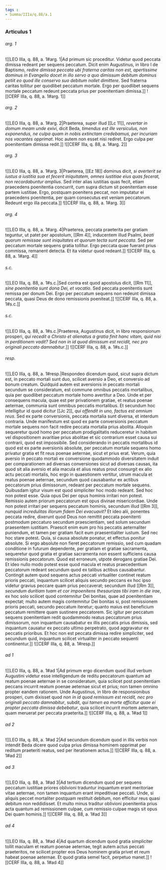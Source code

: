 ```yaml
---
tags : 
- Summa/IIIa/q.88/a.1
---
```


### Articulus 1

###### arg. 1
![[LEO IIIa, q. 88, a. 1#arg. 1|Ad primum sic proceditur. Videtur quod peccata dimissa redeant per sequens peccatum. Dicit enim Augustinus, in libro I de Baptismo, *redire dimissa peccata ubi fraterna caritas non est, apertissime dominus in Evangelio docet in illo servo a quo dimissum debitum dominus petiit eo quod ille conservo suo debitum nollet dimittere*. Sed fraterna caritas tollitur per quodlibet peccatum mortale. Ergo per quodlibet sequens mortale peccatum redeunt peccata prius per poenitentiam dimissa.]]
![[CERF IIIa, q. 88, a. 1#arg. 1]]

###### arg. 2
![[LEO IIIa, q. 88, a. 1#arg. 2|Praeterea, super illud [[Lc 11]], *revertar in domum meam unde exivi*, dicit Beda, *timendus est ille versiculus, non exponendus, ne culpa quam in nobis extinctam credebamus, per incuriam nos vacantes opprimat*. Hoc autem non esset nisi rediret. Ergo culpa per poenitentiam dimissa redit.]]
![[CERF IIIa, q. 88, a. 1#arg. 2]]

###### arg. 3
![[LEO IIIa, q. 88, a. 1#arg. 3|Praeterea, [[Ez 18]] dominus dicit, *si averterit se iustus a iustitia sua et fecerit iniquitatem, omnes iustitiae eius quas fecerat, non recordabuntur amplius*. Sed inter alias iustitias quas fecit, etiam praecedens poenitentia concurrit, cum supra dictum sit poenitentiam esse partem iustitiae. Ergo, postquam poenitens peccat, non imputatur ei praecedens poenitentia, per quam consecutus est veniam peccatorum. Redeunt ergo illa peccata.]]
![[CERF IIIa, q. 88, a. 1#arg. 3]]

###### arg. 4
![[LEO IIIa, q. 88, a. 1#arg. 4|Praeterea, peccata praeterita per gratiam teguntur, ut patet per apostolum, [[Rm 4]], inducentem illud Psalmi, *beati quorum remissae sunt iniquitates et quorum tecta sunt peccata*. Sed per peccatum mortale sequens gratia tollitur. Ergo peccata quae fuerant prius commissa, remanent detecta. Et ita videtur quod redeant.]]
![[CERF IIIa, q. 88, a. 1#arg. 4]]

###### s.c.
![[LEO IIIa, q. 88, a. 1#s.c.|Sed contra est quod apostolus dicit, [[Rm 11]], *sine poenitentia sunt dona Dei, et vocatio*. Sed peccata poenitentis sunt remissa per donum Dei. Ergo per peccatum sequens non redeunt dimissa peccata, quasi Deus de dono remissionis poeniteat.]]
![[CERF IIIa, q. 88, a. 1#s.c.]]

###### s.c.
![[LEO IIIa, q. 88, a. 1#s.c.|Praeterea, Augustinus dicit, in libro responsionum prosperi, *qui recedit a Christo et alienatus a gratia finit hanc vitam, quid nisi in perditionem vadit? Sed non in id quod dimissum est recidit, nec pro originali peccato damnabitur*.]]
![[CERF IIIa, q. 88, a. 1#s.c.]]

###### resp.
![[LEO IIIa, q. 88, a. 1#resp.|Respondeo dicendum quod, sicut supra dictum est, in peccato mortali sunt duo, scilicet aversio a Deo, et conversio ad bonum creatum. Quidquid autem est aversionis in peccato mortali secundum se consideratum, est commune omnibus peccatis mortalibus, quia per quodlibet peccatum mortale homo avertitur a Deo. Unde et per consequens macula, quae est per privationem gratiae, et reatus poenae aeternae, communia sunt omnibus peccatis mortalibus. Et secundum hoc intelligitur id quod dicitur [[Jc 2]], *qui offendit in uno, factus est omnium reus*. Sed ex parte conversionis, peccata mortalia sunt diversa, et interdum contraria. Unde manifestum est quod ex parte conversionis peccatum mortale sequens non facit redire peccata mortalia prius abolita. Alioquin sequeretur quod homo per peccatum prodigalitatis reduceretur in habitum vel dispositionem avaritiae prius abolitae et sic contrarium esset causa sui contrarii, quod est impossibile. Sed considerando in peccatis mortalibus id quod est ex parte aversionis absolute, per peccatum mortale sequens homo privatur gratia et fit reus poenae aeternae, sicut et prius erat. Verum, quia aversio in peccato mortali ex conversione quodammodo diversitatem induit per comparationem ad diversas conversiones sicut ad diversas causas, ita quod sit alia aversio et alia macula et alius reatus prout consurgit ex alio actu peccati mortalis, hoc ergo in quaestionem vertitur, utrum macula et reatus poenae aeternae, secundum quod causabantur ex actibus peccatorum prius dimissorum, redeant per peccatum mortale sequens. Quibusdam igitur visum est quod simpliciter hoc modo redeant. Sed hoc non potest esse. Quia opus Dei per opus hominis irritari non potest. Remissio autem priorum peccatorum est opus divinae misericordiae. Unde non potest irritari per sequens peccatum hominis, secundum illud [[Rm 3]], *nunquid incredulitas illorum fidem Dei evacuavit?* Et ideo alii, ponentes peccata redire, dixerunt quod Deus non remittit peccata poenitenti postmodum peccaturo secundum praescientiam, sed solum secundum praesentem iustitiam. Praescit enim eum pro his peccatis aeternaliter puniendum, et tamen per gratiam facit eum praesentialiter iustum. Sed nec hoc stare potest. Quia, si causa absolute ponatur, et effectus ponitur absolute. Si ergo absolute non fieret peccatorum remissio, sed cum quadam conditione in futurum dependente, per gratiam et gratiae sacramenta, sequeretur quod gratia et gratiae sacramenta non essent sufficiens causa remissionis peccatorum. Quod est erroneum, utpote derogans gratiae Dei. Et ideo nullo modo potest esse quod macula et reatus praecedentium peccatorum redeant secundum quod ex talibus actibus causabantur. Contingit autem quod sequens actus peccati virtualiter continet reatum prioris peccati, inquantum scilicet aliquis secundo peccans ex hoc ipso videtur gravius peccare quam prius peccaverat; secundum illud [[Rm 3]], *secundum duritiam tuam et cor impoenitens thesaurizas tibi iram in die irae*, ex hoc solo scilicet quod contemnitur Dei bonitas, quae ad poenitentiam expectat; multo autem magis contemnitur Dei bonitas si, post remissionem prioris peccati, secundo peccatum iteretur; quanto maius est beneficium peccatum remittere quam sustinere peccatorem. Sic igitur per peccatum sequens poenitentiam redit quodammodo reatus peccatorum prius dimissorum, non inquantum causabatur ex illis peccatis prius dimissis, sed inquantum causatur ex peccato ultimo perpetrato, quod aggravatur ex peccatis prioribus. Et hoc non est peccata dimissa redire simpliciter, sed secundum quid, inquantum scilicet virtualiter in peccato sequenti continentur.]]
![[CERF IIIa, q. 88, a. 1#resp.]]

###### ad 1
![[LEO IIIa, q. 88, a. 1#ad 1|Ad primum ergo dicendum quod illud verbum Augustini videtur esse intelligendum de reditu peccatorum quantum ad reatum poenae aeternae in se consideratum, quia scilicet post poenitentiam peccans incurrit reatum poenae aeternae sicut et prius; non tamen omnino propter eandem rationem. Unde Augustinus, in libro de responsionibus prosperi, cum dixisset quod *non in id quod remissum est recidit, nec pro originali peccato damnabitur*, subdit, *qui tamen ea morte afficitur quae ei propter peccata dimissa debebatur*, quia scilicet incurrit mortem aeternam, quam meruerat per peccata praeterita.]]
![[CERF IIIa, q. 88, a. 1#ad 1]]

###### ad 2
![[LEO IIIa, q. 88, a. 1#ad 2|Ad secundum dicendum quod in illis verbis non intendit Beda dicere quod culpa prius dimissa hominem opprimat per reditum praeteriti reatus, sed per iterationem actus.]]
![[CERF IIIa, q. 88, a. 1#ad 2]]

###### ad 3
![[LEO IIIa, q. 88, a. 1#ad 3|Ad tertium dicendum quod per sequens peccatum iustitiae priores oblivioni traduntur inquantum erant meritoriae vitae aeternae, non tamen inquantum erant impeditivae peccati. Unde, si aliquis peccet mortaliter postquam restituit debitum, non efficitur reus quasi debitum non reddidisset. Et multo minus traditur oblivioni poenitentia prius acta quantum ad remissionem culpae, cum remissio culpae magis sit opus Dei quam hominis.]]
![[CERF IIIa, q. 88, a. 1#ad 3]]

###### ad 4
![[LEO IIIa, q. 88, a. 1#ad 4|Ad quartum dicendum quod gratia simpliciter tollit maculam et reatum poenae aeternae, tegit autem actus peccati praeteritos, ne scilicet propter eos Deus hominem gratia privet et reum habeat poenae aeternae. Et quod gratia semel facit, perpetuo manet.]]
![[CERF IIIa, q. 88, a. 1#ad 4]]


